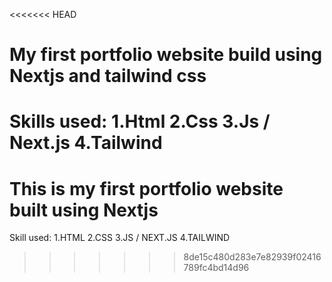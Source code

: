 <<<<<<< HEAD
# My first portfolio website build using Nextjs and tailwind css

Skills used:
1.Html
2.Css
3.Js / Next.js
4.Tailwind
=======
# This is my first portfolio website built using Nextjs

Skill used:
  1.HTML
  2.CSS
  3.JS / NEXT.JS
  4.TAILWIND
>>>>>>> 8de15c480d283e7e82939f02416789fc4bd14d96
